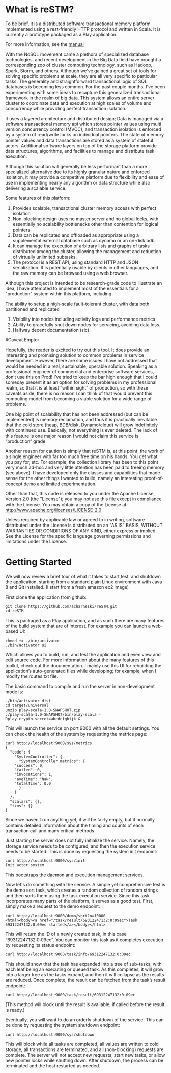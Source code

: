 # What is reSTM?

To be brief, it is a distributed software transactional memory platform implemented using a rest-friendly HTTP protocol and written in Scala. It is currently a prototype packaged as a Play application. 

For more information, see the [manual](https://docs.google.com/document/d/1NrdFnJWqWfGVvwKLG-WNrsNLir7hp6XkRl5LJFq5sFE/edit?usp=sharing)

With the NoSQL movement came a plethora of specialized database technologies, and recent development in the Big Data field have brought a corresponding zoo of cluster computing technology, such as Hadoop, Spark, Storm, and others. Although we've gained a great set of tools for solving specific problems at scale, they are all very specific to particular tasks. The generality and straightforward transactional logic of SQL databases is becoming less common. For the past couple months, I've been experimenting with some ideas to recapture this generalized transactional framework in the realm of big data. This system allows an entire server cluster to coordinate data and execution at high scales of volume and concurrency while providing perfect transaction isolation. 

It uses a layered architecture and distributed design; Data is managed via a software transactional memory api which stores pointer values using multi version concurrency control (MVCC), and transaction isolation is enforced by a system of read/write locks on individual pointers. The state of memory pointer values and data transactions are stored as a system of stateful actors. Additional software layers on top of the storage platform provide data structures, algorithms, and facilities to manage and distribute task execution.

Although this solution will generally be less performant than a more specialized alternative due to its highly granular nature and enforced isolation, it may provide a competitive platform due to flexibility and ease of use in implementing nearly any algorithm or data structure while also delivering a scalable service.

Some features of this platform:

1. Provides scalable, transactional cluster memory access with perfect isolation
1. Non-blocking design uses no master server and no global locks, with essentially no scalability bottlenecks other than contention for logical pointers
1. Data can be replicated and offloaded as appropriate using a supplemental external database such as dynamo or an on-disk bdb.
1. It can manage the execution of arbitrary lists and graphs of tasks distributed among the cluster, allowing the management and reduction of virtually unlimited subtasks.
1. The protocol is a REST API, using standard HTTP and JSON serialization. It is potentially usable by clients in other languages, and the raw memory can be browsed using a web browser.

Although this project is intended to be research-grade code to illustrate an idea, I have attempted to implement most of the essentials for a "production" system within this platform, including:

The ability to setup a high-scale fault-tolerant cluster, with data both partitioned and replicated

1. Visibility into nodes including activity logs and performance metrics
1. Ability to gracefully shut down nodes for servicing, avoiding data loss.
1. Halfway decent documentation (sic)

#Caveat Emptor

Hopefully, the reader is excited to try out this tool. It does provide an interesting and promising solution to common problems in service development. However, there are some issues I have not addressed that would be needed in a real, sustainable, operable solution. Speaking as a professional engineer of commercial and enterprise software services, don’t use this on Prod! I’ve tried to keep the bar high enough that I could someday present it as an option for solving problems in my professional realm, so that it is at least “within sight” of production, so with these caveats aside, there is no reason I can think of that would prevent this computing model from becoming a viable solution for a wide range of problems.

One big point of scalability that has not been addressed (but can be implemented) is memory reclamation, and thus it is practically inevitable that the cold store (heap, BDB/disk, Dynamo/cloud) will grow indefinitely with continued use. Basically, not everything is ever deleted. The lack of this feature is one major reason I would not claim this service is “production” grade.

Another reason for caution is simply that reSTM is, at this point, the work of a single engineer with far too much free time on his hands. You get what you pay for, etc. For example, the collection library has been to this point very much ad-hoc and very little attention has been paid to freeing memory (see above). I have developed only the classes and capabilities that made sense for the other things I wanted to build, namely an interesting proof-of-concept demo and limited experimentation.

Other than that, this code is released to you under the Apache License, Version 2.0 (the "License"); you may not use this file except in compliance with the License.  You may obtain a copy of the License at http://www.apache.org/licenses/LICENSE-2.0

Unless required by applicable law or agreed to in writing, software distributed under the License is distributed on an "AS IS" BASIS, WITHOUT WARRANTIES OR CONDITIONS OF ANY KIND, either express or implied.  See the License for the specific language governing permissions and limitations under the License.

# Getting Started

We will now review a brief tour of what it takes to start,test, and shutdown the application, starting from a standard plain Linux environment with Java 8 and Git installed. (I start from a fresh amazon ec2 image)

First clone the application from github:

	git clone https://github.com/acharneski/reSTM.git
	cd reSTM
	

This is packaged as a Play application, and as such there are many features of the build system that are of interest. For example you can launch a web-based UI:

	chmod +x ./bin/activator
 	./bin/activator ui

Which allows you to build, run, and test the application and even view and edit source code. For more information about the many features of this toolkit, check out the documentation. I mainly use this UI for rebuilding the application’s auto-generated files while developing; for example, when I modify the routes.txt file. 

The basic command to compile and run the server in non-development mode is:

	./bin/activator dist
	cd target/universal
	unzip play-scala-1.0-SNAPSHOT.zip
	./play-scala-1.0-SNAPSHOT/bin/play-scala -Dplay.crypto.secret=abcdefghijk &

This will launch the service on port 9000 with all the default settings. You can check the health of the system by requesting the metrics page:

	curl http://localhost:9000/sys/metrics
	{
	  "code": {
	    "SystemController": {
	      "SystemController.metrics": {
		"success": 0,
		"failed": 0,
		"invocations": 1,
		"avgTime": "NaN",
		"totalTime": 0.0
	      }
	    }
	  },
	  "scalars": {},
	  "txns": {}
	}

Since we haven’t run anything yet, it will be fairly empty, but it normally contains detailed information about the timing and counts of each transaction call and many critical methods.

Just starting the server does not fully initialize the service. Namely, the storage service needs to be configured, and then the execution service needs to be started. This is done by requesting the system init endpoint:

	curl http://localhost:9000/sys/init
	Init actor system

This bootstraps the daemon and execution management services.

Now let's do something with the service. A simple yet comprehensive test is the demo sort task, which creates a random collection of random strings and then sorts them using the task execution service. Since this task incorporates many parts of the platform, it serves as a good test. First, simply make a request to the demo endpoint:

	curl http://localhost:9000/demo/sort?n=10000 
	<html><body><a href="/task/result/69312247132:0:09ec">Task 69312247132:0:09ec started</a></body></html>

This will return the ID of a newly created task, in this case “69312247132:0:09ec”. You can monitor this task as it completes execution by requesting its status endpoint:

	curl http://localhost:9000/task/info/69312247132:0:09ec

This should show that the task has expanded into a tree of sub-tasks, with each leaf being an executing or queued task. As this completes, it will grow into a larger tree as the tasks expand, and then it will collapse as the results are reduced. Once complete, the result can be fetched from the task’s result endpoint:

	curl http://localhost:9000/task/result/69312247132:0:09ec

(This method will block until the result is available, if called before the result is ready.)

Eventually, you will want to do an orderly shutdown of the service. This can be done by requesting the system shutdown endpoint:

	curl http://localhost:9000/sys/shutdown

This will block while all tasks are completed, all values are written to cold storage, all transactions are terminated, and all (non-blocking) requests are complete. The server will not accept new requests, start new tasks, or allow new pointer locks while shutting down. After shutdown, the process can be terminated and the host restarted as needed.
